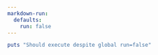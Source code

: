 ```yaml
---
markdown-run:
  defaults:
    run: false
---
```


```ruby {run=true}
puts "Should execute despite global run=false"
```
